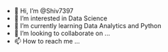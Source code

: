 - 👋 Hi, I’m @Shiv7397
- 👀 I’m interested in Data Science
- 🌱 I’m currently learning Data Analytics and Python
- 💞️ I’m looking to collaborate on ...
- 📫 How to reach me ...

<!---
Shiv7397/Shiv7397 is a ✨ special ✨ repository because its `README.md` (this file) appears on your GitHub profile.
You can click the Preview link to take a look at your changes.
--->
